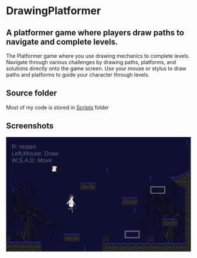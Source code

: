 # DrawingPlatformer
## A platformer game where players draw paths to navigate and complete levels.
The Platformer game where you use drawing mechanics to complete levels. Navigate through various challenges by drawing paths, platforms, and solutions directly onto the game screen. Use your mouse or stylus to draw paths and platforms to guide your character through levels.
## Source folder
Most of my code is stored in [Scripts](Assets/Scripts) folder

## Screenshots
![Screenshot1](screens/screen1.png)
